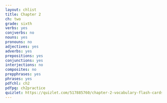 ```yaml
---
layout: chlist
title: Chapter 2
ch: two
grade: sixth
verbs: yes
conjverbs: no
nouns: yes
pronouns: no
adjectives: yes
adverbs: yes
prepositions: yes
conjunctions: yes
interjections: no
composites: no
prepphrases: yes
phrases: yes
pdfchl: ch2
pdfpq: ch2practice
quizlet: https://quizlet.com/517885760/chapter-2-vocabulary-flash-cards/?x=1jqt
---
```


